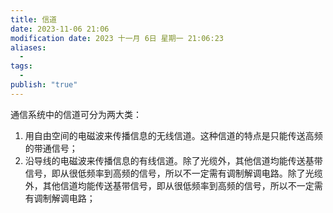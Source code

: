 ```yaml
---
title: 信道
date: 2023-11-06 21:06
modification date: 2023 十一月 6日 星期一 21:06:23
aliases:
  - 
tags:
  - 
publish: "true"
---
```


通信系统中的信道可分为两大类：

1. 用自由空间的电磁波来传播信息的无线信道。这种信道的特点是只能传送高频的带通信号；
2. 沿导线的电磁波来传播信息的有线信道。除了光缆外，其他信道均能传送基带信号，即从很低频率到高频的信号，所以不一定需有调制解调电路。除了光缆外，其他信道均能传送基带信号，即从很低频率到高频的信号，所以不一定需有调制解调电路；
